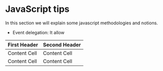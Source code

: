 # JavaScript tips #

In this section we will explain some javascript methodologies and notions.

* Event delegation: It allow

First Header  | Second Header
------------- | -------------
Content Cell  | Content Cell
Content Cell  | Content Cell

